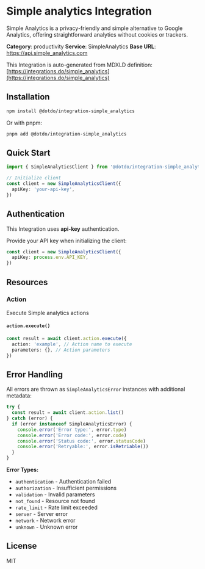 # Simple analytics Integration

Simple Analytics is a privacy-friendly and simple alternative to Google Analytics, offering straightforward analytics without cookies or trackers.

**Category**: productivity
**Service**: SimpleAnalytics
**Base URL**: https://api.simple_analytics.com

This Integration is auto-generated from MDXLD definition: [https://integrations.do/simple_analytics](https://integrations.do/simple_analytics)

## Installation

```bash
npm install @dotdo/integration-simple_analytics
```

Or with pnpm:

```bash
pnpm add @dotdo/integration-simple_analytics
```

## Quick Start

```typescript
import { SimpleAnalyticsClient } from '@dotdo/integration-simple_analytics'

// Initialize client
const client = new SimpleAnalyticsClient({
  apiKey: 'your-api-key',
})
```

## Authentication

This Integration uses **api-key** authentication.

Provide your API key when initializing the client:

```typescript
const client = new SimpleAnalyticsClient({
  apiKey: process.env.API_KEY,
})
```

## Resources

### Action

Execute Simple analytics actions

#### `action.execute()`

```typescript
const result = await client.action.execute({
  action: 'example', // Action name to execute
  parameters: {}, // Action parameters
})
```

## Error Handling

All errors are thrown as `SimpleAnalyticsError` instances with additional metadata:

```typescript
try {
  const result = await client.action.list()
} catch (error) {
  if (error instanceof SimpleAnalyticsError) {
    console.error('Error type:', error.type)
    console.error('Error code:', error.code)
    console.error('Status code:', error.statusCode)
    console.error('Retryable:', error.isRetriable())
  }
}
```

**Error Types:**

- `authentication` - Authentication failed
- `authorization` - Insufficient permissions
- `validation` - Invalid parameters
- `not_found` - Resource not found
- `rate_limit` - Rate limit exceeded
- `server` - Server error
- `network` - Network error
- `unknown` - Unknown error

## License

MIT
